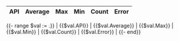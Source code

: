 | API | Average | Max | Min | Count | Error |
|---|---|---|---|---|---|
{{- range $val := .}}
| {{$val.API}} | {{$val.Average}} | {{$val.Max}} | {{$val.Min}} | {{$val.Count}} | {{$val.Error}} |
{{- end}}
